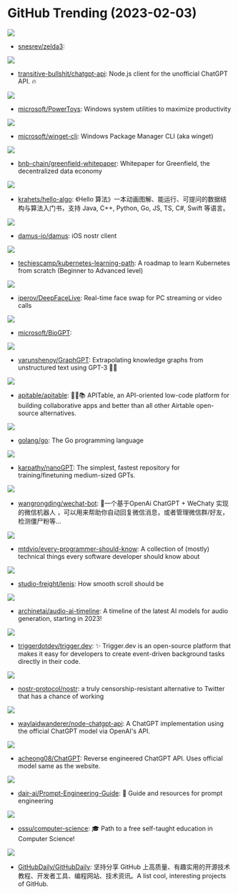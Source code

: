 # GitHub Trending (2023-02-03)

![](https://img.shields.io/badge/C-New%20403-green?style=flat-square&logo=appveyor)
- [snesrev/zelda3](https://github.com/snesrev/zelda3): 

![](https://img.shields.io/badge/TypeScript-New%20248-green?style=flat-square&logo=appveyor)
- [transitive-bullshit/chatgpt-api](https://github.com/transitive-bullshit/chatgpt-api): Node.js client for the unofficial ChatGPT API. 🔥

![](https://img.shields.io/badge/C%23-New%20161-green?style=flat-square&logo=appveyor)
- [microsoft/PowerToys](https://github.com/microsoft/PowerToys): Windows system utilities to maximize productivity

![](https://img.shields.io/badge/C%2B%2B-New%20119-green?style=flat-square&logo=appveyor)
- [microsoft/winget-cli](https://github.com/microsoft/winget-cli): Windows Package Manager CLI (aka winget)

![](https://img.shields.io/badge/none-New%2031-green?style=flat-square&logo=appveyor)
- [bnb-chain/greenfield-whitepaper](https://github.com/bnb-chain/greenfield-whitepaper): Whitepaper for Greenfield, the decentralized data economy

![](https://img.shields.io/badge/Java-New%20239-green?style=flat-square&logo=appveyor)
- [krahets/hello-algo](https://github.com/krahets/hello-algo): 《Hello 算法》一本动画图解、能运行、可提问的数据结构与算法入门书，支持 Java, C++, Python, Go, JS, TS, C#, Swift 等语言。

![](https://img.shields.io/badge/Swift-New%20269-green?style=flat-square&logo=appveyor)
- [damus-io/damus](https://github.com/damus-io/damus): iOS nostr client

![](https://img.shields.io/badge/none-New%20479-green?style=flat-square&logo=appveyor)
- [techiescamp/kubernetes-learning-path](https://github.com/techiescamp/kubernetes-learning-path): A roadmap to learn Kubernetes from scratch (Beginner to Advanced level)

![](https://img.shields.io/badge/Python-New%20139-green?style=flat-square&logo=appveyor)
- [iperov/DeepFaceLive](https://github.com/iperov/DeepFaceLive): Real-time face swap for PC streaming or video calls

![](https://img.shields.io/badge/Python-New%20216-green?style=flat-square&logo=appveyor)
- [microsoft/BioGPT](https://github.com/microsoft/BioGPT): 

![](https://img.shields.io/badge/JavaScript-New%20282-green?style=flat-square&logo=appveyor)
- [varunshenoy/GraphGPT](https://github.com/varunshenoy/GraphGPT): Extrapolating knowledge graphs from unstructured text using GPT-3 🕵️‍♂️

![](https://img.shields.io/badge/TypeScript-New%20810-green?style=flat-square&logo=appveyor)
- [apitable/apitable](https://github.com/apitable/apitable): 🚀🎉📚 APITable, an API-oriented low-code platform for building collaborative apps and better than all other Airtable open-source alternatives.

![](https://img.shields.io/badge/Go-New%2062-green?style=flat-square&logo=appveyor)
- [golang/go](https://github.com/golang/go): The Go programming language

![](https://img.shields.io/badge/Jupyter%20Notebook-New%20219-green?style=flat-square&logo=appveyor)
- [karpathy/nanoGPT](https://github.com/karpathy/nanoGPT): The simplest, fastest repository for training/finetuning medium-sized GPTs.

![](https://img.shields.io/badge/JavaScript-New%2063-green?style=flat-square&logo=appveyor)
- [wangrongding/wechat-bot](https://github.com/wangrongding/wechat-bot): 🤖一个基于OpenAi ChatGPT + WeChaty 实现的微信机器人 ，可以用来帮助你自动回复微信消息，或者管理微信群/好友，检测僵尸粉等...

![](https://img.shields.io/badge/none-New%20200-green?style=flat-square&logo=appveyor)
- [mtdvio/every-programmer-should-know](https://github.com/mtdvio/every-programmer-should-know): A collection of (mostly) technical things every software developer should know about

![](https://img.shields.io/badge/JavaScript-New%20150-green?style=flat-square&logo=appveyor)
- [studio-freight/lenis](https://github.com/studio-freight/lenis): How smooth scroll should be

![](https://img.shields.io/badge/none-New%20143-green?style=flat-square&logo=appveyor)
- [archinetai/audio-ai-timeline](https://github.com/archinetai/audio-ai-timeline): A timeline of the latest AI models for audio generation, starting in 2023!

![](https://img.shields.io/badge/TypeScript-New%20543-green?style=flat-square&logo=appveyor)
- [triggerdotdev/trigger.dev](https://github.com/triggerdotdev/trigger.dev): ✨ Trigger.dev is an open-source platform that makes it easy for developers to create event-driven background tasks directly in their code.

![](https://img.shields.io/badge/none-New%20372-green?style=flat-square&logo=appveyor)
- [nostr-protocol/nostr](https://github.com/nostr-protocol/nostr): a truly censorship-resistant alternative to Twitter that has a chance of working

![](https://img.shields.io/badge/JavaScript-New%2031-green?style=flat-square&logo=appveyor)
- [waylaidwanderer/node-chatgpt-api](https://github.com/waylaidwanderer/node-chatgpt-api): A ChatGPT implementation using the official ChatGPT model via OpenAI's API.

![](https://img.shields.io/badge/Python-New%20245-green?style=flat-square&logo=appveyor)
- [acheong08/ChatGPT](https://github.com/acheong08/ChatGPT): Reverse engineered ChatGPT API. Uses official model same as the website.

![](https://img.shields.io/badge/none-New%20282-green?style=flat-square&logo=appveyor)
- [dair-ai/Prompt-Engineering-Guide](https://github.com/dair-ai/Prompt-Engineering-Guide): 🐙 Guide and resources for prompt engineering

![](https://img.shields.io/badge/none-New%20273-green?style=flat-square&logo=appveyor)
- [ossu/computer-science](https://github.com/ossu/computer-science): 🎓 Path to a free self-taught education in Computer Science!

![](https://img.shields.io/badge/none-New%2050-green?style=flat-square&logo=appveyor)
- [GitHubDaily/GitHubDaily](https://github.com/GitHubDaily/GitHubDaily): 坚持分享 GitHub 上高质量、有趣实用的开源技术教程、开发者工具、编程网站、技术资讯。A list cool, interesting projects of GitHub.

